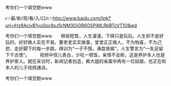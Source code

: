 考你们一个填空题www

👉最/新/观/看/入/口/👉http://www.baidu.com/link?url=jHz8AcivB1yuSpc8sJSrNM3GjOR6OSPiMLRbBTcVT1O&wd

考你们一个填空题www　　棋局短暂，人生漫漫，下棋只是玩玩，人生却不是好玩的，好好做人实在不易。要老老实实做事，堂堂正正做人，不为物喜，不为己悲，走好脚下的每一步路，棋训为“一子不慎，满盘皆输”，人生警言为“一失足留下千古恨”。
　　视频中侄儿表白，少吃一顿饭，亲情不会断，这是养护本人也是养护家人。就在采访时，新闻记者创造，赖大姐的亲属中再有一位姑娘，也正在和本人的儿子视频通话。


考你们一个填空题www
